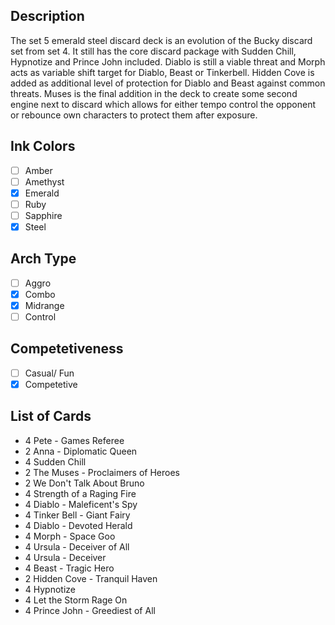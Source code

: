 ## Description

The set 5 emerald steel discard deck is an evolution of the Bucky discard set from set 4. It still has the core discard package with Sudden Chill, Hypnotize and Prince John included. Diablo is still a viable threat and Morph acts as variable shift target for Diablo, Beast or Tinkerbell. Hidden Cove is added as additional level of protection for Diablo and Beast against common threats. Muses is the final addition in the deck to create some second engine next to discard which allows for either tempo control the opponent or rebounce own characters to protect them after exposure.

## Ink Colors

- [ ] Amber
- [ ] Amethyst
- [x] Emerald
- [ ] Ruby
- [ ] Sapphire
- [x] Steel

## Arch Type

- [ ] Aggro
- [x] Combo
- [x] Midrange
- [ ] Control

## Competetiveness

- [ ] Casual/ Fun
- [x] Competetive

## List of Cards

- 4 Pete - Games Referee
- 2 Anna - Diplomatic Queen
- 4 Sudden Chill
- 2 The Muses - Proclaimers of Heroes
- 2 We Don't Talk About Bruno
- 4 Strength of a Raging Fire
- 4 Diablo - Maleficent's Spy
- 4 Tinker Bell - Giant Fairy
- 4 Diablo - Devoted Herald
- 4 Morph - Space Goo
- 4 Ursula - Deceiver of All
- 4 Ursula - Deceiver
- 4 Beast - Tragic Hero
- 2 Hidden Cove - Tranquil Haven
- 4 Hypnotize
- 4 Let the Storm Rage On
- 4 Prince John - Greediest of All
